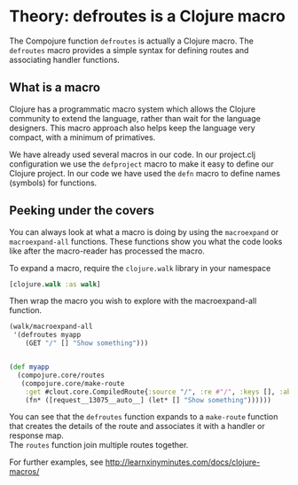 # Theory: defroutes is a Clojure macro

  The Compojure function `defroutes` is actually a Clojure macro.  The `defroutes` macro provides a simple syntax for defining routes and associating handler functions.

## What is a macro 

Clojure has a programmatic macro system which allows the Clojure community to extend the language, rather than wait for the language designers.  This macro approach also helps keep the language very compact, with a minimum of primatives. 

We have already used several macros in our code.  In our project.clj configuration we use the `defproject` macro to make it easy to define our Clojure project.  In our code we have used the `defn` macro to define names (symbols) for functions.

## Peeking under the covers 

You can always look at what a macro is doing by using the `macroexpand` or `macroexpand-all` functions.  These functions show you what the code looks like after the macro-reader has processed the macro. 

To expand a macro, require the `clojure.walk` library in your namespace

```clojure
[clojure.walk :as walk]
```

Then wrap the macro you wish to explore with the macroexpand-all function.

```clojure
(walk/macroexpand-all 
 '(defroutes myapp
    (GET "/" [] "Show something")))


(def myapp
  (compojure.core/routes
   (compojure.core/make-route
    :get #clout.core.CompiledRoute{:source "/", :re #"/", :keys [], :absolute? false}
    (fn* ([request__13075__auto__] (let* [] "Show something"))))))
```

You can see that the `defroutes` function expands to a `make-route` function that creates the details of the route and associates it with a handler or response map.  
The `routes` function join multiple routes together.

For further examples, see http://learnxinyminutes.com/docs/clojure-macros/

